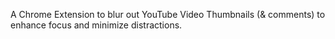 A Chrome Extension to blur out YouTube Video Thumbnails (& comments) to enhance focus and minimize distractions.
